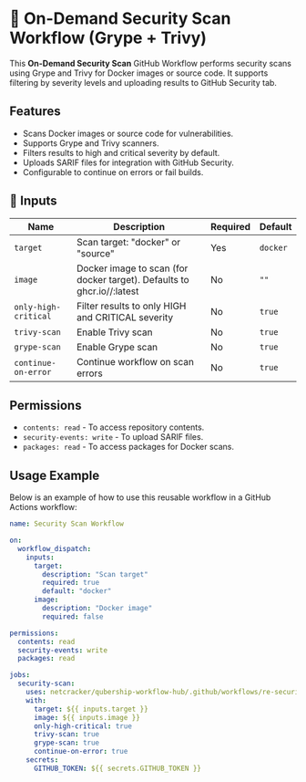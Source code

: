 # 🚀 On-Demand Security Scan Workflow (Grype + Trivy)

This **On-Demand Security Scan** GitHub Workflow performs security scans using Grype and Trivy for Docker images or source code. It supports filtering by severity levels and uploading results to GitHub Security tab.

## Features

- Scans Docker images or source code for vulnerabilities.
- Supports Grype and Trivy scanners.
- Filters results to high and critical severity by default.
- Uploads SARIF files for integration with GitHub Security.
- Configurable to continue on errors or fail builds.

## 📌 Inputs

| Name                | Description                                                                 | Required | Default |
|---------------------|-----------------------------------------------------------------------------|----------|---------|
| `target`            | Scan target: "docker" or "source"                                           | Yes      | `docker` |
| `image`             | Docker image to scan (for docker target). Defaults to ghcr.io/<owner>/<repo>:latest | No       | `""`    |
| `only-high-critical`| Filter results to only HIGH and CRITICAL severity                          | No       | `true`  |
| `trivy-scan`        | Enable Trivy scan                                                          | No       | `true`  |
| `grype-scan`        | Enable Grype scan                                                          | No       | `true`  |
| `continue-on-error` | Continue workflow on scan errors                                           | No       | `true`  |

## Permissions

- `contents: read` - To access repository contents.
- `security-events: write` - To upload SARIF files.
- `packages: read` - To access packages for Docker scans.

## Usage Example

Below is an example of how to use this reusable workflow in a GitHub Actions workflow:

```yaml
name: Security Scan Workflow

on:
  workflow_dispatch:
    inputs:
      target:
        description: "Scan target"
        required: true
        default: "docker"
      image:
        description: "Docker image"
        required: false

permissions:
  contents: read
  security-events: write
  packages: read

jobs:
  security-scan:
    uses: netcracker/qubership-workflow-hub/.github/workflows/re-security-scan.yml@v1.0.7
    with:
      target: ${{ inputs.target }}
      image: ${{ inputs.image }}
      only-high-critical: true
      trivy-scan: true
      grype-scan: true
      continue-on-error: true
    secrets:
      GITHUB_TOKEN: ${{ secrets.GITHUB_TOKEN }}
```
